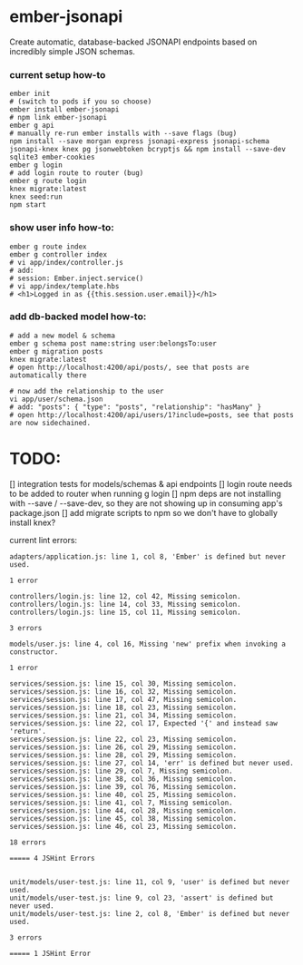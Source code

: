 # ember-jsonapi
Create automatic, database-backed JSONAPI endpoints based on incredibly simple JSON schemas.

### current setup how-to

```
ember init
# (switch to pods if you so choose)
ember install ember-jsonapi
# npm link ember-jsonapi
ember g api
# manually re-run ember installs with --save flags (bug)
npm install --save morgan express jsonapi-express jsonapi-schema jsonapi-knex knex pg jsonwebtoken bcryptjs && npm install --save-dev sqlite3 ember-cookies
ember g login
# add login route to router (bug)
ember g route login
knex migrate:latest
knex seed:run
npm start
```

### show user info how-to:

```
ember g route index
ember g controller index
# vi app/index/controller.js
# add:
# session: Ember.inject.service()
# vi app/index/template.hbs
# <h1>Logged in as {{this.session.user.email}}</h1>
```

### add db-backed model how-to:

```
# add a new model & schema
ember g schema post name:string user:belongsTo:user
ember g migration posts
knex migrate:latest
# open http://localhost:4200/api/posts/, see that posts are automatically there

# now add the relationship to the user
vi app/user/schema.json
# add: "posts": { "type": "posts", "relationship": "hasMany" }
# open http://localhost:4200/api/users/1?include=posts, see that posts are now sidechained.
```

# TODO:

[] integration tests for models/schemas & api endpoints
[] login route needs to be added to router when running g login
[] npm deps are not installing with --save / --save-dev, so they are not showing up in consuming app's package.json
[] add migrate scripts to npm so we don't have to globally install knex?

current lint errors:

```
adapters/application.js: line 1, col 8, 'Ember' is defined but never used.

1 error

controllers/login.js: line 12, col 42, Missing semicolon.
controllers/login.js: line 14, col 33, Missing semicolon.
controllers/login.js: line 15, col 11, Missing semicolon.

3 errors

models/user.js: line 4, col 16, Missing 'new' prefix when invoking a constructor.

1 error

services/session.js: line 15, col 30, Missing semicolon.
services/session.js: line 16, col 32, Missing semicolon.
services/session.js: line 17, col 47, Missing semicolon.
services/session.js: line 18, col 23, Missing semicolon.
services/session.js: line 21, col 34, Missing semicolon.
services/session.js: line 22, col 17, Expected '{' and instead saw 'return'.
services/session.js: line 22, col 23, Missing semicolon.
services/session.js: line 26, col 29, Missing semicolon.
services/session.js: line 28, col 29, Missing semicolon.
services/session.js: line 27, col 14, 'err' is defined but never used.
services/session.js: line 29, col 7, Missing semicolon.
services/session.js: line 38, col 36, Missing semicolon.
services/session.js: line 39, col 76, Missing semicolon.
services/session.js: line 40, col 25, Missing semicolon.
services/session.js: line 41, col 7, Missing semicolon.
services/session.js: line 44, col 28, Missing semicolon.
services/session.js: line 45, col 38, Missing semicolon.
services/session.js: line 46, col 23, Missing semicolon.

18 errors

===== 4 JSHint Errors


unit/models/user-test.js: line 11, col 9, 'user' is defined but never used.
unit/models/user-test.js: line 9, col 23, 'assert' is defined but never used.
unit/models/user-test.js: line 2, col 8, 'Ember' is defined but never used.

3 errors

===== 1 JSHint Error
```
